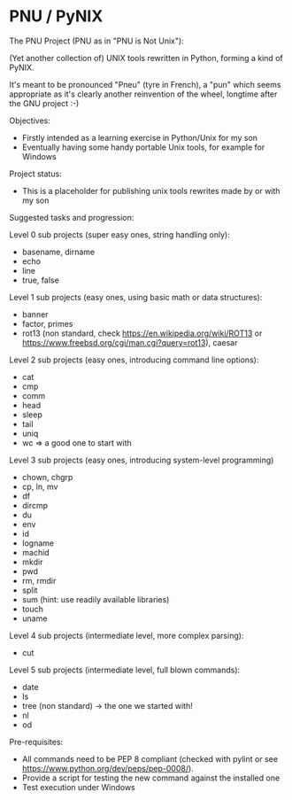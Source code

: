 # PNU / PyNIX
The PNU Project (PNU as in "PNU is Not Unix"):

(Yet another collection of) UNIX tools rewritten in Python, forming a kind of PyNIX.

It's meant to be pronounced "Pneu" (tyre in French), a "pun" which seems appropriate as it's clearly another reinvention of the wheel, longtime after the GNU project :-)

Objectives:
- Firstly intended as a learning exercise in Python/Unix for my son
- Eventually having some handy portable Unix tools, for example for Windows

Project status:
- This is a placeholder for publishing unix tools rewrites made by or with my son

Suggested tasks and progression:

Level 0 sub projects (super easy ones, string handling only):
- basename, dirname
- echo
- line
- true, false

Level 1 sub projects (easy ones, using basic math or data structures):
- banner
- factor, primes
- rot13 (non standard, check https://en.wikipedia.org/wiki/ROT13 or https://www.freebsd.org/cgi/man.cgi?query=rot13), caesar

Level 2 sub projects (easy ones, introducing command line options):
- cat
- cmp
- comm
- head
- sleep
- tail
- uniq
- wc => a good one to start with

Level 3 sub projects (easy ones, introducing system-level programming)
- chown, chgrp
- cp, ln, mv
- df
- dircmp
- du
- env
- id
- logname
- machid
- mkdir
- pwd
- rm, rmdir
- split
- sum (hint: use readily available libraries)
- touch
- uname

Level 4 sub projects (intermediate level, more complex parsing):
- cut

Level 5 sub projects (intermediate level, full blown commands):
- date
- ls
- tree (non standard) -> the one we started with!
- nl
- od

Pre-requisites:
- All commands need to be PEP 8 compliant (checked with pylint or see https://www.python.org/dev/peps/pep-0008/).
- Provide a script for testing the new command against the installed one
- Test execution under Windows
